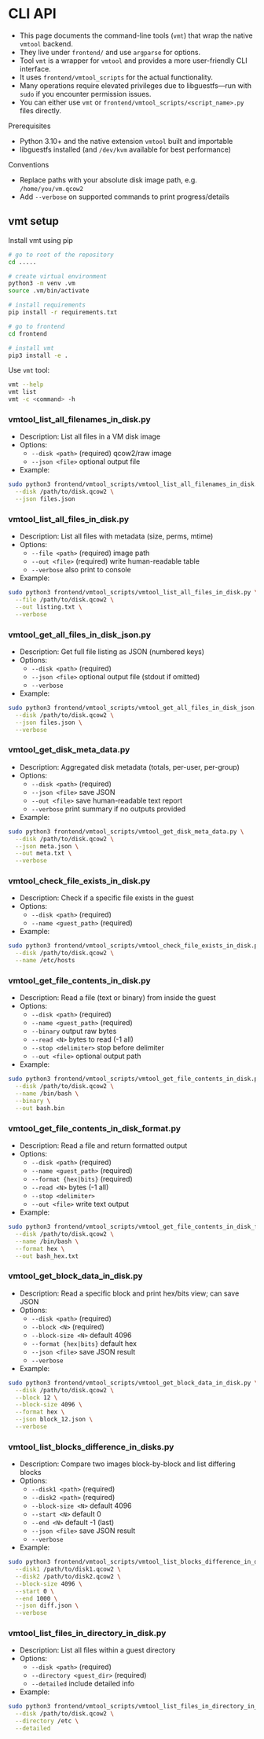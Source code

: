 # CLI API

- This page documents the command-line tools (`vmt`) that wrap the native `vmtool` backend.
- They live under `frontend/` and use `argparse` for options.
- Tool `vmt` is a wrapper for `vmtool` and provides a more user-friendly CLI interface.
- It uses `frontend/vmtool_scripts` for the actual functionality.
- Many operations require elevated privileges due to libguestfs—run with `sudo` if you encounter permission issues.
- You can either use `vmt` or `frontend/vmtool_scripts/<script_name>.py` files directly.

Prerequisites
- Python 3.10+ and the native extension `vmtool` built and importable
- libguestfs installed (and `/dev/kvm` available for best performance)

Conventions
- Replace paths with your absolute disk image path, e.g. `/home/you/vm.qcow2`
- Add `--verbose` on supported commands to print progress/details

## vmt setup
Install vmt using pip
```bash
# go to root of the repository
cd .....

# create virtual environment
python3 -m venv .vm
source .vm/bin/activate

# install requirements
pip install -r requirements.txt

# go to frontend
cd frontend

# install vmt
pip3 install -e .
```
Use `vmt` tool:
```bash
vmt --help
vmt list
vmt -c <command> -h
```

### vmtool_list_all_filenames_in_disk.py
- Description: List all files in a VM disk image
- Options:
  - `--disk <path>` (required) qcow2/raw image
  - `--json <file>` optional output file
- Example:
```bash
sudo python3 frontend/vmtool_scripts/vmtool_list_all_filenames_in_disk.py \
  --disk /path/to/disk.qcow2 \
  --json files.json
```

### vmtool_list_all_files_in_disk.py
- Description: List all files with metadata (size, perms, mtime)
- Options:
  - `--file <path>` (required) image path
  - `--out <file>` (required) write human-readable table
  - `--verbose` also print to console
- Example:
```bash
sudo python3 frontend/vmtool_scripts/vmtool_list_all_files_in_disk.py \
  --file /path/to/disk.qcow2 \
  --out listing.txt \
  --verbose
```

### vmtool_get_all_files_in_disk_json.py
- Description: Get full file listing as JSON (numbered keys)
- Options:
  - `--disk <path>` (required)
  - `--json <file>` optional output file (stdout if omitted)
  - `--verbose`
- Example:
```bash
sudo python3 frontend/vmtool_scripts/vmtool_get_all_files_in_disk_json.py \
  --disk /path/to/disk.qcow2 \
  --json files.json \
  --verbose
```

### vmtool_get_disk_meta_data.py
- Description: Aggregated disk metadata (totals, per-user, per-group)
- Options:
  - `--disk <path>` (required)
  - `--json <file>` save JSON
  - `--out <file>` save human-readable text report
  - `--verbose` print summary if no outputs provided
- Example:
```bash
sudo python3 frontend/vmtool_scripts/vmtool_get_disk_meta_data.py \
  --disk /path/to/disk.qcow2 \
  --json meta.json \
  --out meta.txt \
  --verbose
```

### vmtool_check_file_exists_in_disk.py
- Description: Check if a specific file exists in the guest
- Options:
  - `--disk <path>` (required)
  - `--name <guest_path>` (required)
- Example:
```bash
sudo python3 frontend/vmtool_scripts/vmtool_check_file_exists_in_disk.py \
  --disk /path/to/disk.qcow2 \
  --name /etc/hosts
```

### vmtool_get_file_contents_in_disk.py
- Description: Read a file (text or binary) from inside the guest
- Options:
  - `--disk <path>` (required)
  - `--name <guest_path>` (required)
  - `--binary` output raw bytes
  - `--read <N>` bytes to read (-1 all)
  - `--stop <delimiter>` stop before delimiter
  - `--out <file>` optional output path
- Example:
```bash
sudo python3 frontend/vmtool_scripts/vmtool_get_file_contents_in_disk.py \
  --disk /path/to/disk.qcow2 \
  --name /bin/bash \
  --binary \
  --out bash.bin
```

### vmtool_get_file_contents_in_disk_format.py
- Description: Read a file and return formatted output
- Options:
  - `--disk <path>` (required)
  - `--name <guest_path>` (required)
  - `--format {hex|bits}` (required)
  - `--read <N>` bytes (-1 all)
  - `--stop <delimiter>`
  - `--out <file>` write text output
- Example:
```bash
sudo python3 frontend/vmtool_scripts/vmtool_get_file_contents_in_disk_format.py \
  --disk /path/to/disk.qcow2 \
  --name /bin/bash \
  --format hex \
  --out bash_hex.txt
```

### vmtool_get_block_data_in_disk.py
- Description: Read a specific block and print hex/bits view; can save JSON
- Options:
  - `--disk <path>` (required)
  - `--block <N>` (required)
  - `--block-size <N>` default 4096
  - `--format {hex|bits}` default hex
  - `--json <file>` save JSON result
  - `--verbose`
- Example:
```bash
sudo python3 frontend/vmtool_scripts/vmtool_get_block_data_in_disk.py \
  --disk /path/to/disk.qcow2 \
  --block 12 \
  --block-size 4096 \
  --format hex \
  --json block_12.json \
  --verbose
```

### vmtool_list_blocks_difference_in_disks.py
- Description: Compare two images block-by-block and list differing blocks
- Options:
  - `--disk1 <path>` (required)
  - `--disk2 <path>` (required)
  - `--block-size <N>` default 4096
  - `--start <N>` default 0
  - `--end <N>` default -1 (last)
  - `--json <file>` save JSON result
  - `--verbose`
- Example:
```bash
sudo python3 frontend/vmtool_scripts/vmtool_list_blocks_difference_in_disks.py \
  --disk1 /path/to/disk1.qcow2 \
  --disk2 /path/to/disk2.qcow2 \
  --block-size 4096 \
  --start 0 \
  --end 1000 \
  --json diff.json \
  --verbose
```

### vmtool_list_files_in_directory_in_disk.py
- Description: List all files within a guest directory
- Options:
  - `--disk <path>` (required)
  - `--directory <guest_dir>` (required)
  - `--detailed` include detailed info
- Example:
```bash
sudo python3 frontend/vmtool_scripts/vmtool_list_files_in_directory_in_disk.py \
  --disk /path/to/disk.qcow2 \
  --directory /etc \
  --detailed
```
